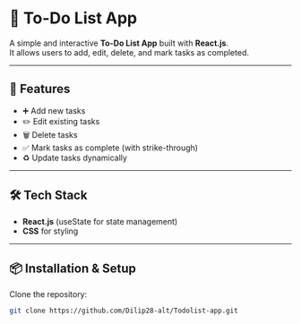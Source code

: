 # 📝 To-Do List App

A simple and interactive **To-Do List App** built with **React.js**.  
It allows users to add, edit, delete, and mark tasks as completed.

---

## 🚀 Features
- ➕ Add new tasks  
- ✏️ Edit existing tasks  
- 🗑 Delete tasks  
- ✅ Mark tasks as complete (with strike-through)  
- ♻️ Update tasks dynamically  

---

## 🛠️ Tech Stack
- **React.js** (useState for state management)  
- **CSS** for styling  

---

## 📦 Installation & Setup

Clone the repository:
```bash
git clone https://github.com/Dilip28-alt/Todolist-app.git
